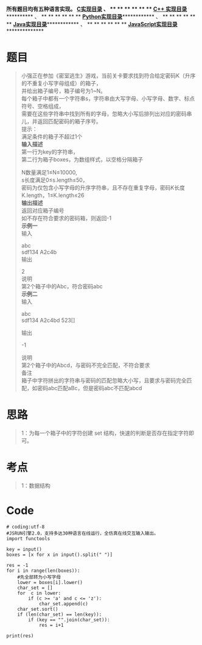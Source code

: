 **所有题目均有五种语言实现。
**[C实现目录](https://renjie.blog.csdn.net/article/details/129190260 "C实现目录")** 、
** ** ** ** ** ** **[C++
实现目录](https://blog.csdn.net/misayaaaaa/category_12036814.html "C++
实现目录")************** 、 ** ** ** ** ** **
**[Python实现目录](https://blog.csdn.net/misayaaaaa/category_12111005.html
"Python实现目录")************** 、 ** ** ** ** ** **
**[Java实现目录](https://blog.csdn.net/misayaaaaa/category_12111006.html
"Java实现目录")************** 、 ** ** ** ** ** **
**[JavaScript实现目录](https://blog.csdn.net/misayaaaaa/category_12199270.html
"JavaScript实现目录")****************

# 题目

> 小强正在参加《密室逃生》游戏，当前关卡要求找到符合给定密码K（升序的不重复小写字母组成）的箱子，  
>  并给出箱子编号，箱子编号为1~N。  
>  每个箱子中都有一个字符串s，字符串由大写字母、小写字母、数字、标点符号、空格组成，  
>  需要在这些字符串中找到所有的字母，忽略大小写后排列出对应的密码串儿，并返回匹配密码的箱子序号。  
>  提示：  
>  满足条件的箱子不超过1个  
>  **输入描述**  
>  第一行为key的字符串，  
>  第二行为箱子boxes，为数组样式，以空格分隔箱子
>
> N数量满足1≤N≤10000,  
>  s长度满足0≤s.length≤50，  
>  密码为仅包含小写字母的升序字符串，且不存在重复字母，密码K长度K.length，1≤K.length≤26  
>  **输出描述**  
>  返回对应箱子编号  
>  如不存在符合要求的密码箱，则返回-1  
>  **示例一**  
>  输入
>
> abc  
>  sdf134 A2c4b  
>  输出
>
> 2  
>  说明  
>  第2个箱子中的Abc，符合密码abc  
>  **示例二**  
>  输入
>
> abc  
>  sdf134 A2c4bd 523[]
>
> 输出
>
> -1
>
> 说明  
>  第2个箱子中的Abcd，与密码不完全匹配，不符合要求  
>  备注  
>  箱子中字符拼出的字符串与密码的匹配忽略大小写，且要求与密码完全匹配，如密码abc匹配aBc，但是密码abc不匹配abcd

# 思路

> 1：为每一个箱子中的字符创建 set 结构，快速的判断是否存在指定字符即可。

# 考点

> 1：数据结构

# Code

    
    
    # coding:utf-8
    #JSRUN引擎2.0，支持多达30种语言在线运行，全仿真在线交互输入输出。 
    import functools
    
    key = input()
    boxes = [x for x in input().split(" ")]
    
    res = -1
    for i in range(len(boxes)):
        #先全部转为小写字母
        lower = boxes[i].lower()
        char_set = []
        for  c in lower:
            if (c >= 'a' and c <= 'z'):
                char_set.append(c)
        char_set.sort()
        if (len(char_set) == len(key)):
            if (key == "".join(char_set)):
                res = i+1
    
    print(res)


